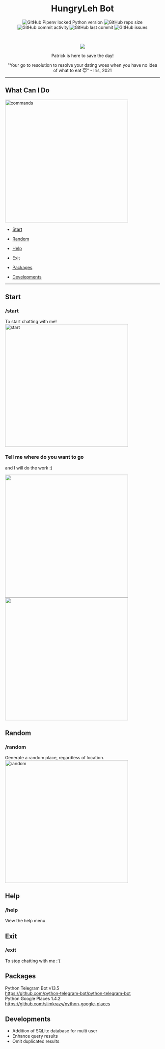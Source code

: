 
<h1 align = "center">HungryLeh Bot</h1>

<p align="center">
<img alt="GitHub Pipenv locked Python version" src="https://img.shields.io/github/pipenv/locked/python-version/aaronangxz/hungrylehbot">
<img alt="GitHub repo size" src="https://img.shields.io/github/repo-size/aaronangxz/hungrylehbot">
<br>
<img alt="GitHub commit activity" src="https://img.shields.io/github/commit-activity/m/aaronangxz/hungrylehbot">
<img alt="GitHub last commit" src="https://img.shields.io/github/last-commit/aaronangxz/hungrylehbot">
<img alt="GitHub issues" src="https://img.shields.io/github/issues/aaronangxz/hungrylehbot">
</p>
<br>
<p align="center"><img src="https://i.imgur.com/bDrj8Pd.png"></p>
<p align = "center">Patrick is here to save the day!</p>
<p align = "center">"Your go to resolution to resolve your dating woes when you have no idea of what to eat 😇" - Iris, 2021</p>

***

## What Can I Do
<img src="commands.jpg" alt="commands" width="400"/><br>

* [Start](#Start)

* [Random](#Random)

* [Help](#Help)

* [Exit](#Exit)

* [Packages](#Packages)

* [Developments](#Developments)

***

## Start
<h3>/start</h3> To start chatting with me!
<br>
<img src="./imgs/start.png" alt="start" width="400"/>

<h3>Tell me where do you want to go</h3> and I will do the work :)
<br>
<p float="left"> 
  <img src="./imgs/location.png" width="400" />
  <img src="./imgs/result.png" width="400" /> 
</p>

## Random
<h3>/random</h3> Generate a random place, regardless of location.
<img src="./imgs/random.png" alt="random" width="400"/>

## Help
<h3>/help</h3> View the help menu.

## Exit
<h3>/exit</h3> To stop chatting with me :'(<br>

## Packages
Python Telegram Bot v13.5<br>
https://github.com/python-telegram-bot/python-telegram-bot
<br>
Python Google Places 1.4.2<br>
https://github.com/slimkrazy/python-google-places


## Developments
* Addition of SQLite database for multi user
* Enhance query results
* Omit duplicated results